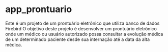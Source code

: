 # app_prontuario
Este é um projeto de um prontuário eletrônico que utiliza banco de dados Firebird
O objetivo deste projeto é desenvolver um prontuário eletrônico onde um médico ou usuário autorizado possa consultar a evolução médica
de um determinado paciente desde sua internação até a data da alta médica.
